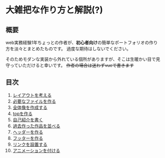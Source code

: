 # 大雑把な作り方と解説(?)

## 概要
web実務経験1年ちょっとの作者が、**初心者向け**の簡単なポートフォリオの作り方を淡々とまとめたものです。
過度な期待はしないでください。

そのためモダンな実装から外れている個所がありますが、そこは生暖かい目で見守っていただけると幸いです。
~~作者の場合は迷わずvueで書きます~~

## 目次
1. [レイアウトを考える](/01_ThinkLayout.md)
1. [必要なファイルを作る](/02_CreateRequiredFile.md)
1. [全体像を作成する](/03_CreateWholeImage.md)
1. [topを作る](/04_MakeTop.md)
1. [自己紹介を書く](/05_WriteSelfIntroduction.md)
1. [過去作った作品を並べる](/06_PastMadeWorksSort.md)
1. [ヘッダーを作る](/07_MakeHeader.md)
1. [フッターを作る](/08_MakeFooter.md)
1. [リンクを設置する](/09_SetLink.md)
1. [アニメーションを付ける](/10_PutAnimation.md)
